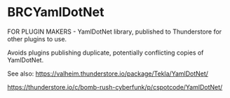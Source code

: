 # BRCYamlDotNet

FOR PLUGIN MAKERS - YamlDotNet library, published to Thunderstore for other plugins to use.

Avoids plugins publishing duplicate, potentially conflicting copies of YamlDotNet.

See also: https://valheim.thunderstore.io/package/Tekla/YamlDotNet/

<!-- The Valheim package contains the DLL NuGet package: `yamldotnet.11.2.1.nupkg` `libs/net45/*` -->

https://thunderstore.io/c/bomb-rush-cyberfunk/p/cspotcode/YamlDotNet/
